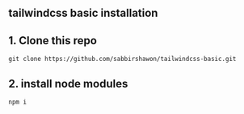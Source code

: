 ## tailwindcss basic installation

## 1. Clone this repo 
`git clone https://github.com/sabbirshawon/tailwindcss-basic.git`

## 2. install node modules 
`npm i`